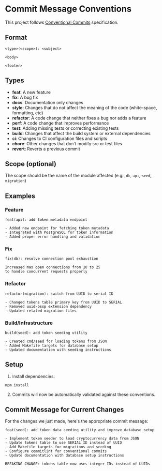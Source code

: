 # Commit Message Conventions

This project follows [Conventional Commits](https://www.conventionalcommits.org/) specification.

## Format

```
<type>(<scope>): <subject>

<body>

<footer>
```

## Types

- **feat**: A new feature
- **fix**: A bug fix
- **docs**: Documentation only changes
- **style**: Changes that do not affect the meaning of the code (white-space, formatting, etc)
- **refactor**: A code change that neither fixes a bug nor adds a feature
- **perf**: A code change that improves performance
- **test**: Adding missing tests or correcting existing tests
- **build**: Changes that affect the build system or external dependencies
- **ci**: Changes to CI configuration files and scripts
- **chore**: Other changes that don't modify src or test files
- **revert**: Reverts a previous commit

## Scope (optional)

The scope should be the name of the module affected (e.g., `db`, `api`, `seed`, `migration`)

## Examples

### Feature
```
feat(api): add token metadata endpoint

- Added new endpoint for fetching token metadata
- Integrated with PostgreSQL for token information
- Added proper error handling and validation
```

### Fix
```
fix(db): resolve connection pool exhaustion

Increased max open connections from 10 to 25
to handle concurrent requests properly
```

### Refactor
```
refactor(migration): switch from UUID to serial ID

- Changed tokens table primary key from UUID to SERIAL
- Removed uuid-ossp extension dependency
- Updated related migration files
```

### Build/Infrastructure
```
build(seed): add token seeding utility

- Created cmd/seed for loading tokens from JSON
- Added Makefile targets for database setup
- Updated documentation with seeding instructions
```

## Setup

1. Install dependencies:
```bash
npm install
```

2. Commits will now be automatically validated against these conventions.

## Commit Message for Current Changes

For the changes we just made, here's the appropriate commit message:

```
feat(seed): add token data seeding utility and improve database setup

- Implement token seeder to load cryptocurrency data from JSON
- Update tokens table to use SERIAL ID instead of UUID
- Add Makefile targets for migrations and seeding
- Configure commitlint for conventional commits
- Update documentation with database setup instructions

BREAKING CHANGE: tokens table now uses integer IDs instead of UUIDs
```